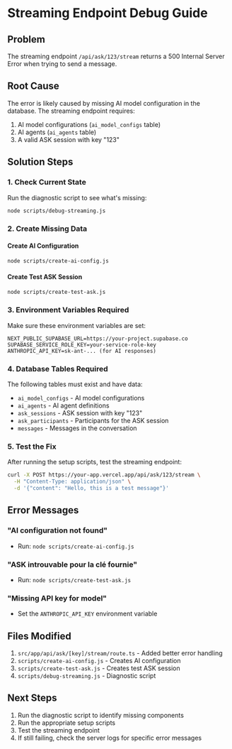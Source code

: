 # Streaming Endpoint Debug Guide

## Problem
The streaming endpoint `/api/ask/123/stream` returns a 500 Internal Server Error when trying to send a message.

## Root Cause
The error is likely caused by missing AI model configuration in the database. The streaming endpoint requires:
1. AI model configurations (`ai_model_configs` table)
2. AI agents (`ai_agents` table) 
3. A valid ASK session with key "123"

## Solution Steps

### 1. Check Current State
Run the diagnostic script to see what's missing:

```bash
node scripts/debug-streaming.js
```

### 2. Create Missing Data

#### Create AI Configuration
```bash
node scripts/create-ai-config.js
```

#### Create Test ASK Session
```bash
node scripts/create-test-ask.js
```

### 3. Environment Variables Required

Make sure these environment variables are set:

```env
NEXT_PUBLIC_SUPABASE_URL=https://your-project.supabase.co
SUPABASE_SERVICE_ROLE_KEY=your-service-role-key
ANTHROPIC_API_KEY=sk-ant-... (for AI responses)
```

### 4. Database Tables Required

The following tables must exist and have data:

- `ai_model_configs` - AI model configurations
- `ai_agents` - AI agent definitions
- `ask_sessions` - ASK session with key "123"
- `ask_participants` - Participants for the ASK session
- `messages` - Messages in the conversation

### 5. Test the Fix

After running the setup scripts, test the streaming endpoint:

```bash
curl -X POST https://your-app.vercel.app/api/ask/123/stream \
  -H "Content-Type: application/json" \
  -d '{"content": "Hello, this is a test message"}'
```

## Error Messages

### "AI configuration not found"
- Run: `node scripts/create-ai-config.js`

### "ASK introuvable pour la clé fournie"
- Run: `node scripts/create-test-ask.js`

### "Missing API key for model"
- Set the `ANTHROPIC_API_KEY` environment variable

## Files Modified

1. `src/app/api/ask/[key]/stream/route.ts` - Added better error handling
2. `scripts/create-ai-config.js` - Creates AI configuration
3. `scripts/create-test-ask.js` - Creates test ASK session
4. `scripts/debug-streaming.js` - Diagnostic script

## Next Steps

1. Run the diagnostic script to identify missing components
2. Run the appropriate setup scripts
3. Test the streaming endpoint
4. If still failing, check the server logs for specific error messages
